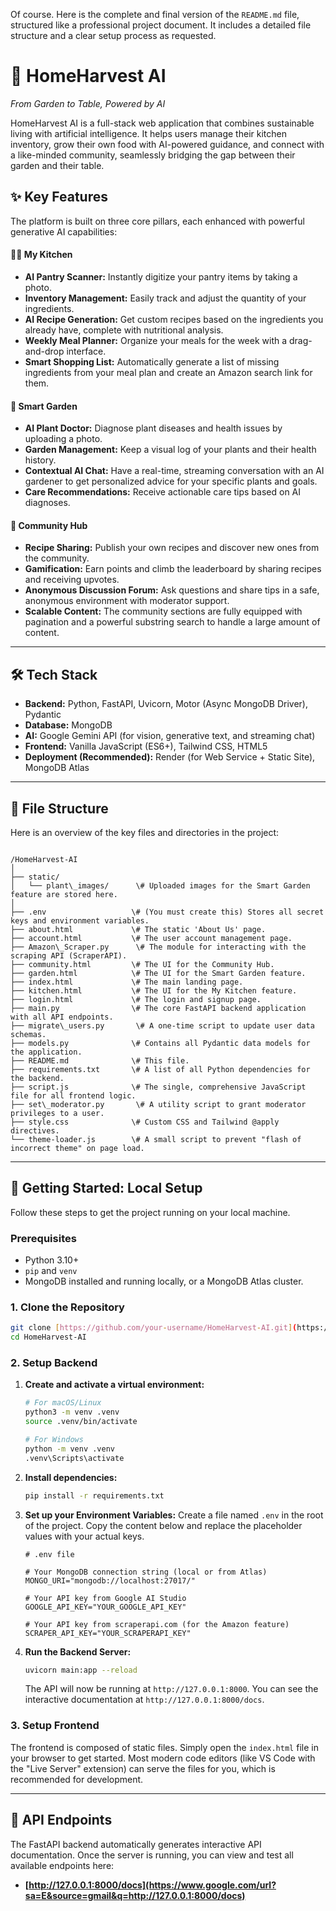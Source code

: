 Of course. Here is the complete and final version of the `README.md` file, structured like a professional project document. It includes a detailed file structure and a clear setup process as requested.

# 🌱 HomeHarvest AI

_From Garden to Table, Powered by AI_

HomeHarvest AI is a full-stack web application that combines sustainable living with artificial intelligence. It helps users manage their kitchen inventory, grow their own food with AI-powered guidance, and connect with a like-minded community, seamlessly bridging the gap between their garden and their table.

## ✨ Key Features

The platform is built on three core pillars, each enhanced with powerful generative AI capabilities:

#### 🧑‍🍳 My Kitchen
- **AI Pantry Scanner:** Instantly digitize your pantry items by taking a photo.
- **Inventory Management:** Easily track and adjust the quantity of your ingredients.
- **AI Recipe Generation:** Get custom recipes based on the ingredients you already have, complete with nutritional analysis.
- **Weekly Meal Planner:** Organize your meals for the week with a drag-and-drop interface.
- **Smart Shopping List:** Automatically generate a list of missing ingredients from your meal plan and create an Amazon search link for them.

#### 🌿 Smart Garden
- **AI Plant Doctor:** Diagnose plant diseases and health issues by uploading a photo.
- **Garden Management:** Keep a visual log of your plants and their health history.
- **Contextual AI Chat:** Have a real-time, streaming conversation with an AI gardener to get personalized advice for your specific plants and goals.
- **Care Recommendations:** Receive actionable care tips based on AI diagnoses.

#### 💬 Community Hub
- **Recipe Sharing:** Publish your own recipes and discover new ones from the community.
- **Gamification:** Earn points and climb the leaderboard by sharing recipes and receiving upvotes.
- **Anonymous Discussion Forum:** Ask questions and share tips in a safe, anonymous environment with moderator support.
- **Scalable Content:** The community sections are fully equipped with pagination and a powerful substring search to handle a large amount of content.

---

## 🛠️ Tech Stack

- **Backend:** Python, FastAPI, Uvicorn, Motor (Async MongoDB Driver), Pydantic
- **Database:** MongoDB
- **AI:** Google Gemini API (for vision, generative text, and streaming chat)
- **Frontend:** Vanilla JavaScript (ES6+), Tailwind CSS, HTML5
- **Deployment (Recommended):** Render (for Web Service + Static Site), MongoDB Atlas

---

## 📁 File Structure

Here is an overview of the key files and directories in the project:

```

/HomeHarvest-AI
│
├── static/
│   └── plant\_images/      \# Uploaded images for the Smart Garden feature are stored here.
│
├── .env                   \# (You must create this) Stores all secret keys and environment variables.
├── about.html             \# The static 'About Us' page.
├── account.html           \# The user account management page.
├── Amazon\_Scraper.py      \# The module for interacting with the scraping API (ScraperAPI).
├── community.html         \# The UI for the Community Hub.
├── garden.html            \# The UI for the Smart Garden feature.
├── index.html             \# The main landing page.
├── kitchen.html           \# The UI for the My Kitchen feature.
├── login.html             \# The login and signup page.
├── main.py                \# The core FastAPI backend application with all API endpoints.
├── migrate\_users.py       \# A one-time script to update user data schemas.
├── models.py              \# Contains all Pydantic data models for the application.
├── README.md              \# This file.
├── requirements.txt       \# A list of all Python dependencies for the backend.
├── script.js              \# The single, comprehensive JavaScript file for all frontend logic.
├── set\_moderator.py       \# A utility script to grant moderator privileges to a user.
├── style.css              \# Custom CSS and Tailwind @apply directives.
└── theme-loader.js        \# A small script to prevent "flash of incorrect theme" on page load.

````

---

## 🚀 Getting Started: Local Setup

Follow these steps to get the project running on your local machine.

### Prerequisites

- Python 3.10+
- `pip` and `venv`
- MongoDB installed and running locally, or a MongoDB Atlas cluster.

### 1. Clone the Repository

```bash
git clone [https://github.com/your-username/HomeHarvest-AI.git](https://github.com/your-username/HomeHarvest-AI.git)
cd HomeHarvest-AI
````

### 2\. Setup Backend

1.  **Create and activate a virtual environment:**

    ```bash
    # For macOS/Linux
    python3 -m venv .venv
    source .venv/bin/activate

    # For Windows
    python -m venv .venv
    .venv\Scripts\activate
    ```

2.  **Install dependencies:**

    ```bash
    pip install -r requirements.txt
    ```

3.  **Set up your Environment Variables:**
    Create a file named `.env` in the root of the project. Copy the content below and replace the placeholder values with your actual keys.

    ```
    # .env file

    # Your MongoDB connection string (local or from Atlas)
    MONGO_URI="mongodb://localhost:27017/"

    # Your API key from Google AI Studio
    GOOGLE_API_KEY="YOUR_GOOGLE_API_KEY"

    # Your API key from scraperapi.com (for the Amazon feature)
    SCRAPER_API_KEY="YOUR_SCRAPERAPI_KEY"
    ```

4.  **Run the Backend Server:**

    ```bash
    uvicorn main:app --reload
    ```

    The API will now be running at `http://127.0.0.1:8000`. You can see the interactive documentation at `http://127.0.0.1:8000/docs`.

### 3\. Setup Frontend

The frontend is composed of static files. Simply open the `index.html` file in your browser to get started. Most modern code editors (like VS Code with the "Live Server" extension) can serve the files for you, which is recommended for development.

-----

## 🔗 API Endpoints

The FastAPI backend automatically generates interactive API documentation. Once the server is running, you can view and test all available endpoints here:

  * **[http://127.0.0.1:8000/docs](https://www.google.com/url?sa=E&source=gmail&q=http://127.0.0.1:8000/docs)**

<!-- end list -->

```
```
